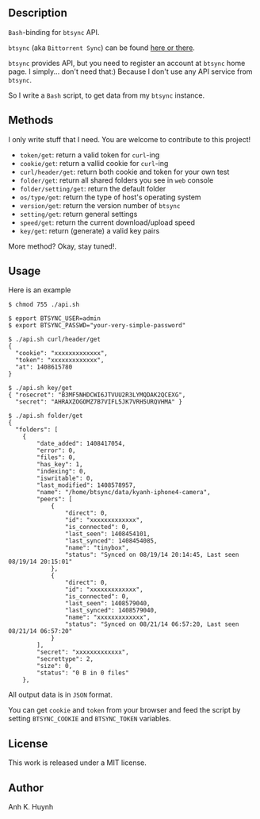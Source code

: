 ## Description

`Bash`-binding for `btsync` API.

`btsync` (aka `Bittorrent Sync`) can be found [here or there].

`btsync` provides API, but you need to register an account at
`btsync` home page. I simply... don't need that:)
Because I don't use any API service from `btsync`.

So I write a `Bash` script, to get data from my `btsync` instance.

## Methods

I only write stuff that I need.
You are welcome to contribute to this project!

* `token/get`: return a valid token for `curl`-ing
* `cookie/get`: return a vallid cookie for `curl`-ing
* `curl/header/get`: return both cookie and token for your own test
* `folder/get`: return all shared folders you see in `web` console
* `folder/setting/get`: return the default folder
* `os/type/get`: return the type of host's operating system
* `version/get`: return the version number of `btsync`
* `setting/get`: return general settings
* `speed/get`: return the current download/upload speed
* `key/get`: return (generate) a valid key pairs

More method? Okay, stay tuned!.

## Usage

Here is an example

    $ chmod 755 ./api.sh

    $ epport BTSYNC_USER=admin
    $ export BTSYNC_PASSWD="your-very-simple-password"

    $ ./api.sh curl/header/get
    {
      "cookie": "xxxxxxxxxxxxx",
      "token": "xxxxxxxxxxxxx",
      "at": 1408615780
    }

    $ ./api.sh key/get
    { "rosecret": "B3MF5NHDCWI6JTVUU2R3LYMQDAK2QCEXG",
      "secret": "AHRAXZOGOMZ7B7VIFL5JK7VRH5URQVHMA" }

    $ ./api.sh folder/get
    {
      "folders": [
        {
            "date_added": 1408417054,
            "error": 0,
            "files": 0,
            "has_key": 1,
            "indexing": 0,
            "iswritable": 0,
            "last_modified": 1408578957,
            "name": "/home/btsync/data/kyanh-iphone4-camera",
            "peers": [
                {
                    "direct": 0,
                    "id": "xxxxxxxxxxxxx",
                    "is_connected": 0,
                    "last_seen": 1408454101,
                    "last_synced": 1408454085,
                    "name": "tinybox",
                    "status": "Synced on 08/19/14 20:14:45, Last seen 08/19/14 20:15:01"
                },
                {
                    "direct": 0,
                    "id": "xxxxxxxxxxxxx",
                    "is_connected": 0,
                    "last_seen": 1408579040,
                    "last_synced": 1408579040,
                    "name": "xxxxxxxxxxxxx",
                    "status": "Synced on 08/21/14 06:57:20, Last seen 08/21/14 06:57:20"
                }
            ],
            "secret": "xxxxxxxxxxxxx",
            "secrettype": 2,
            "size": 0,
            "status": "0 B in 0 files"
        },

All output data is in `JSON` format.

You can get `cookie` and `token` from your browser and feed
the script by setting `BTSYNC_COOKIE` and `BTSYNC_TOKEN` variables.

## License

This work is released under a MIT license.

## Author

Anh K. Huynh

[here or there]: http://www.bittorrent.com/sync/downloads
